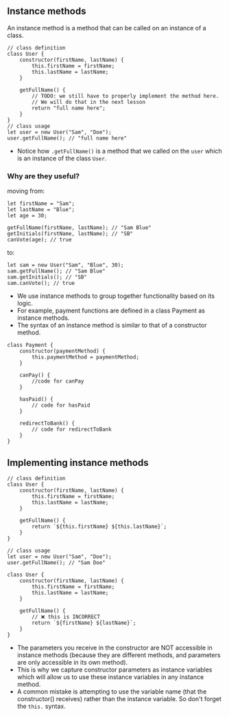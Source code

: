 ## Instance methods
An instance method is a method that can be called on an instance of a class.
```
// class definition
class User {
    constructor(firstName, lastName) {
        this.firstName = firstName;
        this.lastName = lastName;
    }

    getFullName() {
        // TODO: we still have to properly implement the method here.
        // We will do that in the next lesson
        return "full name here";
    }
}
// class usage
let user = new User("Sam", "Doe");
user.getFullName(); // "full name here"
```
- Notice how ```.getFullName()``` is a method that we called on the ```user``` which is an instance of the class ```User```.

### Why are they useful?
moving from:
```
let firstName = "Sam";
let lastName = "Blue";
let age = 30;

getFullName(firstName, lastName); // "Sam Blue"
getInitials(firstName, lastName); // "SB"
canVote(age); // true
```
to:
```
let sam = new User("Sam", "Blue", 30);
sam.getFullName(); // "Sam Blue"
sam.getInitials(); // "SB"
sam.canVote(); // true
```
- We use instance methods to group together functionality based on its logic.
- For example, payment functions are defined in a class Payment as instance methods.
- The syntax of an instance method is similar to that of a constructor method.
```
class Payment {
    constructor(paymentMethod) {
        this.paymentMethod = paymentMethod;
    }

    canPay() {
        //code for canPay
    }

    hasPaid() {
        // code for hasPaid
    }

    redirectToBank() {
        // code for redirectToBank
    }
}
```

## Implementing instance methods
```
// class definition
class User {
    constructor(firstName, lastName) {
        this.firstName = firstName;
        this.lastName = lastName;
    }

    getFullName() {
        return `${this.firstName} ${this.lastName}`;
    }
}

// class usage
let user = new User("Sam", "Doe");
user.getFullName(); // "Sam Doe"
```
```
class User {
    constructor(firstName, lastName) {
        this.firstName = firstName;
        this.lastName = lastName;
    }

    getFullName() {
        // ❌ this is INCORRECT
        return `${firstName} ${lastName}`;
    }
}
```
- The parameters you receive in the constructor are NOT accessible in instance methods (because they are different methods, and parameters are only accessible in its own method).
- This is why we capture constructor parameters as instance variables which will allow us to use these instance variables in any instance method.
- A common mistake is attempting to use the variable name (that the constructor() receives) rather than the instance variable. So don't forget the ```this.``` syntax.


